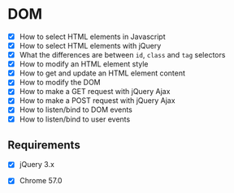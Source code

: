 
# DOM 
- [x] How to select HTML elements in Javascript
- [x]  How to select HTML elements with jQuery
- [x]  What the differences are between `id`, `class` and `tag` selectors
- [x]  How to modify an HTML element style
- [x]  How to get and update an HTML element content
- [x]  How to modify the DOM
- [x]  How to make a GET request with jQuery Ajax
- [x]  How to make a POST request with jQuery Ajax
- [x]  How to listen/bind to DOM events
- [x]  How to listen/bind to user events

## Requirements
- [x] jQuery 3.x
- [x] Chrome 57.0

